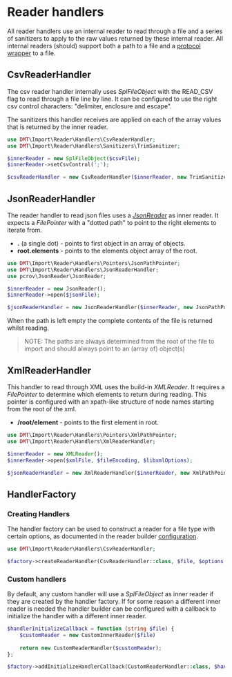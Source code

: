 # Reader handlers

All reader handlers use an internal reader to read through a file and a series of sanitizers to apply to the raw values 
returned by these internal reader. All internal readers (should) support both a path to a file and a 
[protocol wrapper](https://www.php.net/manual/en/wrappers.php) to a file.   

## CsvReaderHandler

The csv reader handler internally uses _SplFileObject_ with the READ_CSV flag to read through a file line by line. It 
can be configured to use the right csv control characters: "delimiter, enclosure and escape".

The sanitizers this handler receives are applied on each of the array values that is returned by the inner reader.

```php
use DMT\Import\Reader\Handlers\CsvReaderHandler;
use DMT\Import\Reader\Handlers\Sanitizers\TrimSanitizer;

$innerReader = new SplFileObject($csvFile);
$innerReader->setCsvControl(';');

$csvReaderHandler = new CsvReaderHandler($innerReader, new TrimSanitizer()); 
```

## JsonReaderHandler

The reader handler to read json files uses a _[JsonReader](https://github.com/pcrov/JsonReader)_ as inner reader. It 
expects a _FilePointer_ with a "dotted path" to point to the right elements to iterate from.

 * **.** (a single dot) - points to first object in an array of objects.
 * **root.elements** - points to the elements object array of the root.

```php
use DMT\Import\Reader\Handlers\Pointers\JsonPathPointer;
use DMT\Import\Reader\Handlers\JsonReaderHandler;
use pcrov\JsonReader\JsonReader;

$innerReader = new JsonReader();
$innerReader->open($jsonFile);

$jsonReaderHandler = new JsonReaderHandler($innerReader, new JsonPathPointer($path));
```

When the path is left empty the complete contents of the file is returned whilst reading.

> NOTE: The paths are always determined from the root of the file to import and should always point to an (array of) 
object(s)

## XmlReaderHandler

This handler to read through XML uses the build-in _XMLReader_. It requires a _FilePointer_ to determine which elements 
to return during reading. This pointer is configured with  an xpath-like structure of node names starting from the root 
of the xml.

 * **/root/element** - points to the first element in root.

```php
use DMT\Import\Reader\Handlers\Pointers\XmlPathPointer;
use DMT\Import\Reader\Handlers\XmlReaderHandler;

$innerReader = new XMLReader();
$innerReader->open($xmlFile, $fileEncoding, $libxmlOptions);

$jsonReaderHandler = new XmlReaderHandler($innerReader, new XmlPathPointer($path));
```

## HandlerFactory

### Creating Handlers

The handler factory can be used to construct a reader for a file type with certain options, as documented in the
reader builder [configuration](reader-builder.md#configuration).

```php
use DMT\Import\Reader\Handlers\CsvReaderHandler;

$factory->createReaderHandler(CsvReaderHandler::class, $file, $options = ['delimiter' => ';']); 
```

### Custom handlers

By default, any custom handler will use a _SplFileObject_ as inner reader if they are created by the handler factory. If
for some reason a different inner reader is needed the handler builder can be configured with a callback to initialize 
the handler with a different inner reader.

```php
$handlerInitializeCallback = function (string $file) {
    $customReader = new CustomInnerReader($file)
    
    return new CustomReaderHandler($customReader);
};

$factory->addInitializeHandlerCallback(CustomReaderHandler::class, $handlerInitializeCallback);
```
